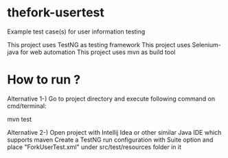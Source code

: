 # thefork-usertest
Example test case(s) for user information testing 

This project uses TestNG as testing framework
This project uses Selenium-java for web automation
This project uses mvn as build tool

# How to run ?
Alternative 1-)
Go to project directory and execute following command on cmd/terminal:

mvn test

Alternative 2-)
Open project with Intellij Idea or other similar Java IDE which supports maven
Create a TestNG run configuration with Suite option and place "ForkUserTest.xml" under src/test/resources folder in it

